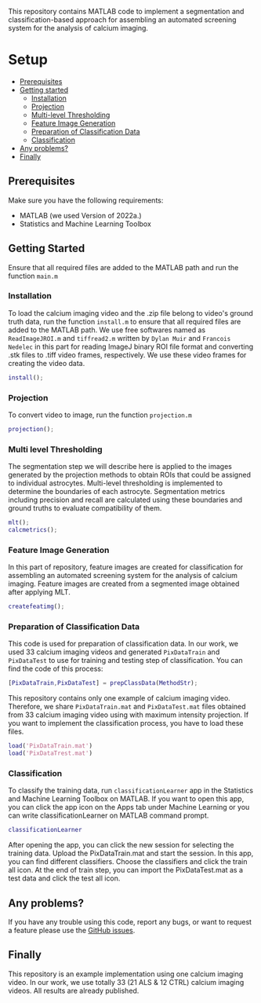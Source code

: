 This repository contains MATLAB code to implement a segmentation and classification-based approach for assembling an automated screening system for the analysis of calcium imaging.  

# Setup

- [Prerequisites](#Prerequisites)
- [Getting started](#getting-started)
    - [Installation](#installation)
    - [Projection](#projection)
    - [Multi-level Thresholding](#Multi-level-Thresholding)
    - [Feature Image Generation](#Feature-Image-Generation)
    - [Preparation of Classification Data](#Preparation-of-Classification-Data)
    - [Classification](#Classification)
- [Any problems?](#any-problems)
- [Finally](#finally)
	
## Prerequisites

Make sure you have the following requirements:

- MATLAB (we used Version of 2022a.)
- Statistics and Machine Learning Toolbox

## Getting Started

Ensure that all required files are added to the MATLAB path and run the function `main.m`

### Installation

To load the calcium imaging video and the .zip file belong to video's ground truth data, run the function `install.m` to ensure that all required files are added to the MATLAB path. We use free softwares named as `ReadImageJROI.m` and `tiffread2.m` written by `Dylan Muir` and `Francois Nedelec` in this part for reading ImageJ binary ROI file format and converting .stk files to .tiff video frames, respectively. We use these video frames for creating the video data.

```matlab
install();
```
### Projection

To convert video to image, run the function `projection.m`

```matlab
projection();
```
### Multi level Thresholding

The segmentation step we will describe here is applied to the images generated by the projection methods to obtain ROIs that could be assigned to individual astrocytes. Multi-level thresholding is implemented to determine the boundaries of each astrocyte. Segmentation metrics including precision and recall are calculated using these boundaries and ground truths to evaluate compatibility of them.

```matlab
mlt();
calcmetrics();
```
### Feature Image Generation

In this part of repository, feature images are created for classification for assembling an automated screening system for the analysis of calcium imaging. Feature images are created from a segmented image obtained after applying MLT. 

```matlab
createfeatimg();
```

### Preparation of Classification Data

This code is used for preparation of classification data. In our work, we used 33 calcium imaging videos and generated `PixDataTrain` and `PixDataTest` to use for training and testing step of classification. You can find the code of this process:

```matlab
[PixDataTrain,PixDataTest] = prepClassData(MethodStr);
```

This repository contains only one example of calcium imaging video. Therefore, we share `PixDataTrain.mat` and `PixDataTest.mat` files obtained from 33 calcium imaging video using with maximum intensity projection. If you want to implement the classification process, you have to load these files.

```matlab
load('PixDataTrain.mat')
load('PixDataTrest.mat')
```

### Classification

To classify the training data, run `classificationLearner` app in the Statistics and Machine Learning Toolbox on MATLAB. If you want to open this app, you can click the app icon on the Apps tab under Machine Learning or you can write classificationLearner on MATLAB command prompt.

```matlab
classificationLearner
```

After opening the app, you can click the new session for selecting the training data. Upload the PixDataTrain.mat and start the session. In this app, you can find different classifiers. Choose the classifiers and click the train all icon. At the end of train step, you can import the PixDataTest.mat as a test data and click the test all icon.

## Any problems?

If you have any trouble using this code, report any bugs, or want to request a feature please use the [GitHub issues](https://github.com/gizemdursun/automated-analysis-of-biomedical-signals-obtained-from-calcium-imaging/issues).

## Finally

This repository is an example implementation using one calcium imaging video. In our work, we use totally 33 (21 ALS & 12 CTRL) calcium imaging videos. All results are already published.  
